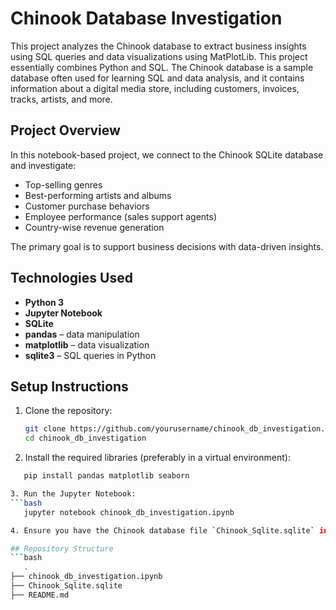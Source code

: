 # Chinook Database Investigation

This project analyzes the Chinook database to extract business insights using SQL queries and data visualizations using MatPlotLib. This project essentially combines Python and SQL. The Chinook database is a sample database often used for learning SQL and data analysis, and it contains information about a digital media store, including customers, invoices, tracks, artists, and more.

## Project Overview

In this notebook-based project, we connect to the Chinook SQLite database and investigate:

- Top-selling genres
- Best-performing artists and albums
- Customer purchase behaviors
- Employee performance (sales support agents)
- Country-wise revenue generation

The primary goal is to support business decisions with data-driven insights.

## Technologies Used

- **Python 3**
- **Jupyter Notebook**
- **SQLite**
- **pandas** – data manipulation
- **matplotlib** – data visualization
- **sqlite3** – SQL queries in Python

## Setup Instructions

1. Clone the repository:
   ```bash
   git clone https://github.com/yourusername/chinook_db_investigation.git
   cd chinook_db_investigation

2. Install the required libraries (preferably in a virtual environment):
```bash
   pip install pandas matplotlib seaborn

3. Run the Jupyter Notebook:
```bash
   jupyter notebook chinook_db_investigation.ipynb

4. Ensure you have the Chinook database file `Chinook_Sqlite.sqlite` in the same directory as the notebook.

## Repository Structure
```bash
   .
├── chinook_db_investigation.ipynb
├── Chinook_Sqlite.sqlite
├── README.md



